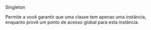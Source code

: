 Singleton

Permite a você garantir que uma classe tem apenas uma instância, enquanto provê um ponto de acesso global para esta instância.